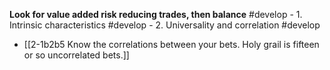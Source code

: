 
**Look for value added risk reducing trades, then balance** #develop 
	- 1. Intrinsic characteristics #develop
	- 2. Universality and correlation #develop

- [[2-1b2b5 Know the correlations between your bets. Holy grail is fifteen or so uncorrelated bets.]]
